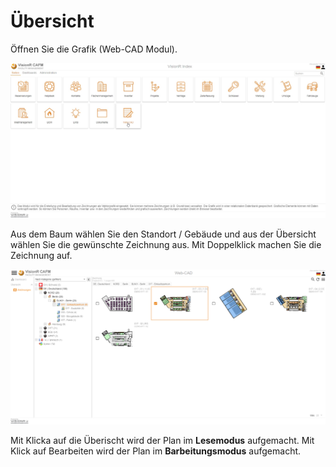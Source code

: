 <!-- TITLE: Normale Benutzer -->
<!-- SUBTITLE:  -->

# Übersicht
Öffnen Sie die Grafik (Web-CAD Modul).


![Web Cad Forms](/uploads/graphics/web-cad-forms.jpg "Web Cad Forms")


Aus dem Baum wählen Sie den Standort / Gebäude und aus der Übersicht wählen Sie die gewünschte Zeichnung aus. Mit Doppelklick machen Sie die Zeichnung auf. 


![2019 10 08 12 04 12 Window](/uploads/graphics/2019-10-08-12-04-12-window.png "2019 10 08 12 04 12 Window")

Mit Klicka auf die Überischt wird der Plan im **Lesemodus** aufgemacht. Mit Klick auf Bearbeiten wird der Plan im **Barbeitungsmodus** aufgemacht.

